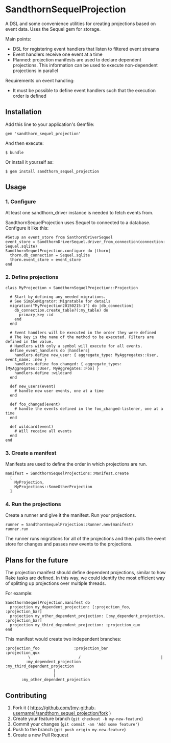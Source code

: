 # SandthornSequelProjection

A DSL and some convenience utilities for creating projections based on event data.
Uses the Sequel gem for storage.
 
Main points:

- DSL for registering event handlers that listen to filtered event streams
- Event handlers receive one event at a time
- Planned: projection manifests are used to declare dependent projections. This information can be used to execute
  non-dependent projections in parallel

Requirements on event handling:

- It must be possible to define event handlers such that the execution order is defined

## Installation

Add this line to your application's Gemfile:

    gem 'sandthorn_sequel_projection'

And then execute:

    $ bundle

Or install it yourself as:

    $ gem install sandthorn_sequel_projection

## Usage

### 1. Configure

At least one sandthorn_driver instance is needed to fetch events from.

SandthornSequelProjection uses Sequel to connected to a database. Configure it like this:

    #Setup an event_store from SanthornDriverSequel
    event_store = SandthornDriverSequel.driver_from_connection(connection: Sequel.sqlite)
    SandthornSequelProjection.configure do |thorn|
      thorn.db_connection = Sequel.sqlite
      thorn.event_store = event_store
    end
    
### 2. Define projections

    class MyProjection < SandthornSequelProjection::Projection

      # Start by defining any needed migrations.
      # See SimpleMigrator::Migratable for details
      migration("MyProjection20150215-1") do |db_connection|
        db_connection.create_table?(:my_table) do
          primary_key :id
        end
      end
      
      # Event handlers will be executed in the order they were defined
      # The key is the name of the method to be executed. Filters are defined in the value.
      # Handlers with only a symbol will execute for all events.
      define_event_handlers do |handlers|
        handlers.define new_user: { aggregate_type: MyAggregates::User, event_name: :new }
        handlers.define foo_changed: { aggregate_types: [MyAggregates::User, MyAggregates::Foo] }
        handlers.define :wildcard
      end 
        
      def new_users(event)
        # handle new user events, one at a time
      end
      
      def foo_changed(event)
        # handle the events defined in the foo_changed-listener, one at a time
      end
      
      def wildcard(event)
        # Will receive all events
      end
    end

### 3. Create a manifest

Manifests are used to define the order in which projections are run.

    manifest = SandthornSequelProjections::Manifest.create
      [
        MyProjection,
        MyProjections::SomeOtherProjection
      ]
  
### 4. Run the projections

Create a runner and give it the manifest. Run your projections.

    runner = SandthornSequelProjection::Runner.new(manifest)
    runner.run
    
The runner runs migrations for all of the projections and then 
polls the event store for changes and passes new events to the projections.

## Plans for the future

The projection manifest should define dependent projections, similar to how Rake tasks are defined.
In this way, we could identify the most efficient way of splitting up projections over multiple 
threads.

For example:

    SandthornSequelProjection.manifest do
      projection my_dependent_projection: [:projection_foo, :projection_bar]
      projection my_other_dependent_projection: [:my_dependent_projection, :projection_bar]
      projection my_third_dependent_projection: :projection_qux
    end

This manifest would create two independent branches:

    :projection_foo               :projection_bar               :projection_qux
              \                     /                                   |
             :my_dependent_projection                          :my_third_dependent_projection
                         |
                         |
           :my_other_dependent_projection
       
       
       


## Contributing

1. Fork it ( https://github.com/[my-github-username]/sandthorn_sequel_projection/fork )
2. Create your feature branch (`git checkout -b my-new-feature`)
3. Commit your changes (`git commit -am 'Add some feature'`)
4. Push to the branch (`git push origin my-new-feature`)
5. Create a new Pull Request
